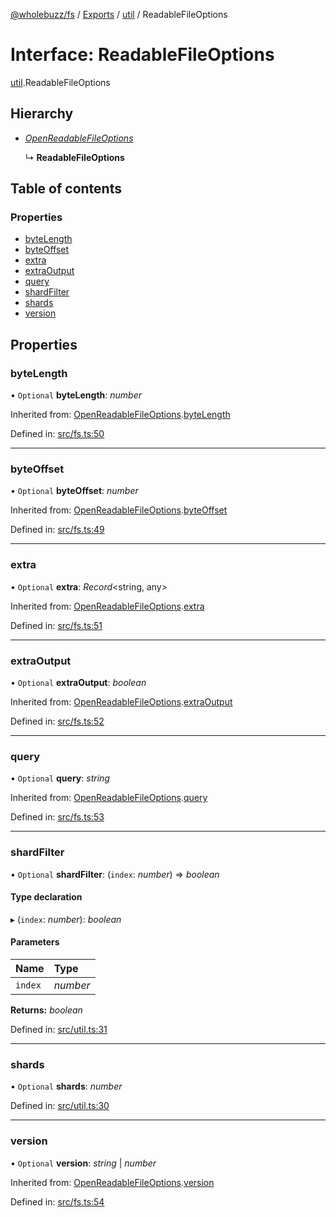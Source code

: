 [@wholebuzz/fs](../README.md) / [Exports](../modules.md) / [util](../modules/util.md) / ReadableFileOptions

# Interface: ReadableFileOptions

[util](../modules/util.md).ReadableFileOptions

## Hierarchy

- [*OpenReadableFileOptions*](fs.openreadablefileoptions.md)

  ↳ **ReadableFileOptions**

## Table of contents

### Properties

- [byteLength](util.readablefileoptions.md#bytelength)
- [byteOffset](util.readablefileoptions.md#byteoffset)
- [extra](util.readablefileoptions.md#extra)
- [extraOutput](util.readablefileoptions.md#extraoutput)
- [query](util.readablefileoptions.md#query)
- [shardFilter](util.readablefileoptions.md#shardfilter)
- [shards](util.readablefileoptions.md#shards)
- [version](util.readablefileoptions.md#version)

## Properties

### byteLength

• `Optional` **byteLength**: *number*

Inherited from: [OpenReadableFileOptions](fs.openreadablefileoptions.md).[byteLength](fs.openreadablefileoptions.md#bytelength)

Defined in: [src/fs.ts:50](https://github.com/wholebuzz/fs/blob/master/src/fs.ts#L50)

___

### byteOffset

• `Optional` **byteOffset**: *number*

Inherited from: [OpenReadableFileOptions](fs.openreadablefileoptions.md).[byteOffset](fs.openreadablefileoptions.md#byteoffset)

Defined in: [src/fs.ts:49](https://github.com/wholebuzz/fs/blob/master/src/fs.ts#L49)

___

### extra

• `Optional` **extra**: *Record*<string, any\>

Inherited from: [OpenReadableFileOptions](fs.openreadablefileoptions.md).[extra](fs.openreadablefileoptions.md#extra)

Defined in: [src/fs.ts:51](https://github.com/wholebuzz/fs/blob/master/src/fs.ts#L51)

___

### extraOutput

• `Optional` **extraOutput**: *boolean*

Inherited from: [OpenReadableFileOptions](fs.openreadablefileoptions.md).[extraOutput](fs.openreadablefileoptions.md#extraoutput)

Defined in: [src/fs.ts:52](https://github.com/wholebuzz/fs/blob/master/src/fs.ts#L52)

___

### query

• `Optional` **query**: *string*

Inherited from: [OpenReadableFileOptions](fs.openreadablefileoptions.md).[query](fs.openreadablefileoptions.md#query)

Defined in: [src/fs.ts:53](https://github.com/wholebuzz/fs/blob/master/src/fs.ts#L53)

___

### shardFilter

• `Optional` **shardFilter**: (`index`: *number*) => *boolean*

#### Type declaration

▸ (`index`: *number*): *boolean*

#### Parameters

| Name | Type |
| :------ | :------ |
| `index` | *number* |

**Returns:** *boolean*

Defined in: [src/util.ts:31](https://github.com/wholebuzz/fs/blob/master/src/util.ts#L31)

___

### shards

• `Optional` **shards**: *number*

Defined in: [src/util.ts:30](https://github.com/wholebuzz/fs/blob/master/src/util.ts#L30)

___

### version

• `Optional` **version**: *string* \| *number*

Inherited from: [OpenReadableFileOptions](fs.openreadablefileoptions.md).[version](fs.openreadablefileoptions.md#version)

Defined in: [src/fs.ts:54](https://github.com/wholebuzz/fs/blob/master/src/fs.ts#L54)
